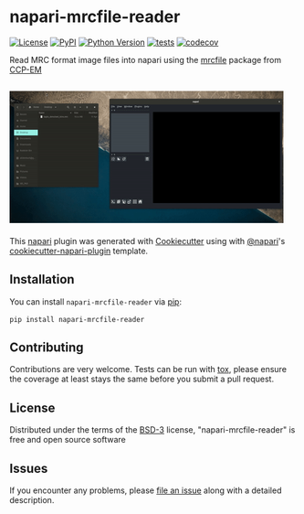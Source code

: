 # napari-mrcfile-reader

[![License](https://img.shields.io/pypi/l/napari-mrcfile-reader.svg?color=green)](https://github.com/alisterburt/napari-mrcfile-reader/raw/master/LICENSE)
[![PyPI](https://img.shields.io/pypi/v/napari-mrcfile-reader.svg?color=green)](https://pypi.org/project/napari-mrcfile-reader)
[![Python Version](https://img.shields.io/pypi/pyversions/napari-mrcfile-reader.svg?color=green)](https://python.org)
[![tests](https://github.com/alisterburt/napari-mrcfile-reader/workflows/tests/badge.svg)](https://github.com/alisterburt/napari-mrcfile-reader/actions)
[![codecov](https://codecov.io/gh/alisterburt/napari-mrcfile-reader/branch/master/graph/badge.svg)](https://codecov.io/gh/alisterburt/napari-mrcfile-reader)

Read MRC format image files into napari using the [mrcfile] package from [CCP-EM]

![](example.gif)
----------------------------------

This [napari] plugin was generated with [Cookiecutter] using with [@napari]'s [cookiecutter-napari-plugin] template.


## Installation

You can install `napari-mrcfile-reader` via [pip]:

    pip install napari-mrcfile-reader

## Contributing

Contributions are very welcome. Tests can be run with [tox], please ensure
the coverage at least stays the same before you submit a pull request.

## License

Distributed under the terms of the [BSD-3] license,
"napari-mrcfile-reader" is free and open source software

## Issues

If you encounter any problems, please [file an issue] along with a detailed description.


[CCP-EM]: https://www.ccpem.ac.uk/
[mrcfile]: https://github.com/ccpem/mrcfile
[napari]: https://github.com/napari/napari
[Cookiecutter]: https://github.com/audreyr/cookiecutter
[@napari]: https://github.com/napari
[MIT]: http://opensource.org/licenses/MIT
[BSD-3]: http://opensource.org/licenses/BSD-3-Clause
[GNU GPL v3.0]: http://www.gnu.org/licenses/gpl-3.0.txt
[GNU LGPL v3.0]: http://www.gnu.org/licenses/lgpl-3.0.txt
[Apache Software License 2.0]: http://www.apache.org/licenses/LICENSE-2.0
[Mozilla Public License 2.0]: https://www.mozilla.org/media/MPL/2.0/index.txt
[cookiecutter-napari-plugin]: https://github.com/napari/cookiecutter-napari-plugin
[file an issue]: https://github.com/alisterburt/napari-mrcfile-reader/issues
[napari]: https://github.com/napari/napari
[tox]: https://tox.readthedocs.io/en/latest/
[pip]: https://pypi.org/project/pip/
[PyPI]: https://pypi.org/